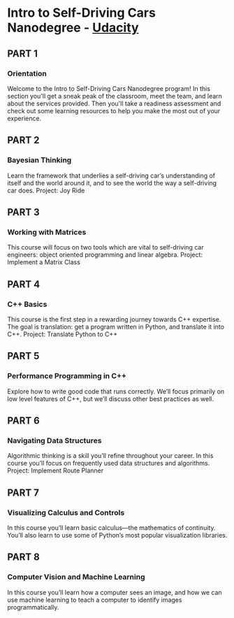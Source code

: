 # Intro to Self-Driving Cars Nanodegree -  [Udacity](https://www.udacity.com/course/intro-to-self-driving-cars--nd113)


## PART 1

### Orientation

Welcome to the Intro to Self-Driving Cars Nanodegree program! In this section you'll get a sneak peak of the classroom, meet the team, and learn about the services provided. Then you'll take a readiness assessment and check out some learning resources to help you make the most out of your experience.

## PART 2

### Bayesian Thinking

Learn the framework that underlies a self-driving car’s understanding of itself and the world around it, and to see the world the way a self-driving car does.
Project: Joy Ride

## PART 3

### Working with Matrices

This course will focus on two tools which are vital to self-driving car engineers: object oriented programming and linear algebra.
Project: Implement a Matrix Class

## PART 4

### C++ Basics

This course is the first step in a rewarding journey towards C++ expertise. The goal is translation: get a program written in Python, and translate it into C++.
Project: Translate Python to C++

## PART 5

### Performance Programming in C++

Explore how to write good code that runs correctly. We’ll focus primarily on low level features of C++, but we’ll discuss other best practices as well.

## PART 6

### Navigating Data Structures

Algorithmic thinking is a skill you’ll refine throughout your career. In this course you’ll focus on frequently used data structures and algorithms.
Project: Implement Route Planner

## PART 7

### Visualizing Calculus and Controls

In this course you’ll learn basic calculus—the mathematics of continuity. You’ll also learn to use some of Python’s most popular visualization libraries.

## PART 8 

### Computer Vision and Machine Learning

In this course you’ll learn how a computer sees an image, and how we can use machine learning to teach a computer to identify images programmatically.

